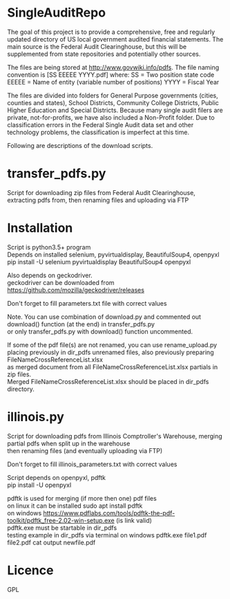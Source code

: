 # SingleAuditRepo
The goal of this project is to provide a comprehensive, free and regularly updated directory of US local government audited financial statements. The main source is the Federal Audit Clearinghouse, but this will be supplemented from state repositories and potentially other sources.

The files are being stored at http://www.govwiki.info/pdfs.
The file naming convention is [SS EEEEE YYYY.pdf] where:
  SS = Two position state code
  EEEEE = Name of entity (variable number of positions)
  YYYY = Fiscal Year

The files are divided into folders for General Purpose governments (cities, counties and states), School Districts, Community College Districts, Public Higher Education and Special Districts.  Because many single audit filers are private, not-for-profits, we have also included a Non-Profit folder. Due to classification errors in the Federal Single Audit data set and other technology problems, the classification is imperfect at this time.

Following are descriptions of the download scripts.

# transfer_pdfs.py
Script for downloading zip files from Federal Audit Clearinghouse, extracting pdfs from, then renaming files and uploading via FTP  

# Installation
Script is python3.5+ program  
Depends on installed selenium, pyvirtualdisplay, BeautifulSoup4, openpyxl  
pip install -U selenium pyvirtualdisplay BeautifulSoup4 openpyxl  

Also depends on geckodriver.  
geckodriver can be downloaded from  
https://github.com/mozilla/geckodriver/releases  
  
Don't forget to fill parameters.txt file with correct values  

Note. You can use combination of download.py and commented out download() function (at the end) in transfer_pdfs.py  
or only transfer_pdfs.py with download() function uncommented.  
  
If some of the pdf file(s) are not renamed, you can use rename_upload.py  
placing previously in dir_pdfs unrenamed files, also previously preparing FileNameCrossReferenceList.xlsx  
as merged document from all FileNameCrossReferenceList.xlsx partials in zip files.  
Merged FileNameCrossReferenceList.xlsx should be placed in dir_pdfs directory.
  
# illinois.py  
Script for downloading pdfs from Illinois Comptroller's Warehouse, merging partial pdfs when split up in the warehouse  
then renaming files (and eventually uploading via FTP)  
  
Don't forget to fill illinois_parameters.txt with correct values  

Script depends on openpyxl, pdftk  
pip install -U openpyxl  

pdftk is used for merging (if more then one) pdf files  
on linux it can be installed sudo apt install pdftk  
on windows https://www.pdflabs.com/tools/pdftk-the-pdf-toolkit/pdftk_free-2.02-win-setup.exe (is link valid)  
pdftk.exe must be startable in dir_pdfs  
testing example in dir_pdfs via terminal on windows pdftk.exe file1.pdf file2.pdf cat output newfile.pdf  
  
# Licence  
GPL  

